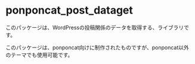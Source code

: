 # ponponcat_post_dataget

このパッケージは、WordPressの投稿関係のデータを取得する、ライブラリです。

このパッケージは、ponponcat向けに制作されたものですが、ponponcat以外のテーマでも使用可能です。
